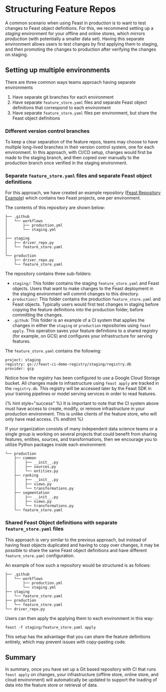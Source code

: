 # Structuring Feature Repos

A common scenario when using Feast in production is to want to test changes to Feast object definitions. For this, we recommend setting up a _staging_ environment for your offline and online stores, which mirrors _production_ (with potentially a smaller data set). 
Having this separate environment allows users to test changes by first applying them to staging, and then promoting the changes to production after verifying the changes on staging.  

## Setting up multiple environments

There are three common ways teams approach having separate environments

1. Have separate git branches for each environment
2. Have separate `feature_store.yaml`  files and separate Feast object definitions that correspond to each environment
3. Have separate `feature_store.yaml`  files per environment, but share the Feast object definitions

### Different version control branches

To keep a clear separation of the feature repos, teams may choose to have multiple long-lived branches in their version control system, one for each environment. In this approach, with CI/CD setup, changes would first be made to the staging branch, and then copied over manually to the production branch once verified in the staging environment. 

### Separate `feature_store.yaml`  files and separate Feast object definitions

For this approach, we have created an example repository ([Feast Repository Example](https://github.com/feast-dev/feast-ci-repo-example)) which contains two Feast projects, one per environment.

The contents of this repository are shown below:

```
├── .github
│   └── workflows
│       ├── production.yml
│       └── staging.yml
│
├── staging
│   ├── driver_repo.py
│   └── feature_store.yaml
│
└── production
    ├── driver_repo.py
    └── feature_store.yaml
```

The repository contains three sub-folders:

* `staging/`: This folder contains the staging `feature_store.yaml` and Feast objects. Users that want to make changes to the Feast deployment in the staging environment will commit changes to this directory.
* `production/`: This folder contains the production `feature_store.yaml` and Feast objects. Typically users would first test changes in staging before copying the feature definitions into the production folder, before committing the changes.
* `.github`: This folder is an example of a CI system that applies the changes in either the `staging` or `production` repositories using `feast apply`. This operation saves your feature definitions to a shared registry (for example, on GCS) and configures your infrastructure for serving features.

The `feature_store.yaml` contains the following:

```
project: staging
registry: gs://feast-ci-demo-registry/staging/registry.db
provider: gcp
```

Notice how the registry has been configured to use a Google Cloud Storage bucket. All changes made to infrastructure using `feast apply` are tracked in the `registry.db`. This registry will be accessed later by the Feast SDK in your training pipelines or model serving services in order to read features.

{% hint style="success" %}
It is important to note that the CI system above must have access to create, modify, or remove infrastructure in your production environment. This is unlike clients of the feature store, who will only have read access.
{% endhint %}

If your organization consists of many independent data science teams or a single group is working on several projects that could benefit from sharing features, entities, sources, and transformations, then we encourage you to utilize Python packages inside each environment:

```
└── production
    ├── common
    │    ├── __init__.py
    │    ├── sources.py
    │    └── entities.py
    ├── ranking
    │    ├── __init__.py
    │    ├── views.py
    │    └── transformations.py
    ├── segmentation
    │    ├── __init__.py
    │    ├── views.py
    │    └── transformations.py
    └── feature_store.yaml
```


### Shared Feast Object definitions with separate `feature_store.yaml` files

This approach is very similar to the previous approach, but instead of having feast objects duplicated and having to copy over changes, it may be possible to share the same Feast object definitions and have different `feature_store.yaml` configuration. 

An example of how such a repository would be structured is as follows:

```
├── .github
│   └── workflows
│       ├── production.yml
│       └── staging.yml
├── staging
│   └── feature_store.yaml
├── production
│   └── feature_store.yaml
└── driver_repo.py
```

Users can then apply the applying them to each environment in this way:
```shell
feast -f staging/feature_store.yaml apply
```

This setup has the advantage that you can share the feature definitions entirely, which may prevent issues with copy-pasting code.

## Summary
In summary, once you have set up a Git based repository with CI that runs `feast apply` on changes, your infrastructure (offline store, online store, and cloud environment) will automatically be updated to support the loading of data into the feature store or retrieval of data.
